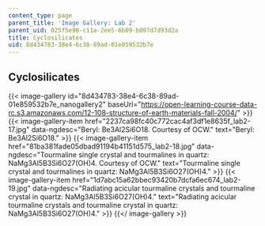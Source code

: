 ```yaml
---
content_type: page
parent_title: 'Image Gallery: Lab 2'
parent_uid: 025f5e90-c11a-2ee5-6b09-b097d7d93d2a
title: Cyclosilicates
uid: 8d434783-38e4-6c38-89ad-01e859532b7e
---
```


Cyclosilicates
--------------
{{< image-gallery id="8d434783-38e4-6c38-89ad-01e859532b7e_nanogallery2" baseUrl="https://open-learning-course-data-rc.s3.amazonaws.com/12-108-structure-of-earth-materials-fall-2004/" >}}
{{< image-gallery-item href="2237ca98fc40c772cac4af3df1e8635f_lab2-17.jpg" data-ngdesc="Beryl: Be3Al2Si6O18. Courtesy of OCW." text="Beryl: Be3Al2Si6O18." >}}
{{< image-gallery-item href="81ba381fade05dbad91194b41151d575_lab2-18.jpg" data-ngdesc="Tourmaline single crystal and tourmalines in quartz: NaMg3Al5B3Si6O27(OH)4. Courtesy of OCW." text="Tourmaline single crystal and tourmalines in quartz: NaMg3Al5B3Si6O27(OH)4." >}}
{{< image-gallery-item href="1d7abc15a62bbec93420b7dcfa6ec674_lab2-19.jpg" data-ngdesc="Radiating acicular tourmaline crystals and tourmaline crystal in quartz: NaMg3Al5B3Si6O27(OH)4." text="Radiating acicular tourmaline crystals and tourmaline crystal in quartz: NaMg3Al5B3Si6O27(OH)4." >}}
{{</ image-gallery >}}
